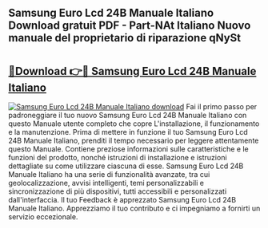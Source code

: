 ## Samsung Euro Lcd 24B Manuale Italiano Download gratuit PDF - Part-NAt Italiano Nuovo manuale del proprietario di riparazione qNySt

# <h2><a href="http://dfd0nip.blite.top/?on=Samsung+Euro+Lcd+24B+Manuale+Italiano">🔗Download 👉🔴 Samsung Euro Lcd 24B Manuale Italiano</a></h2>

[![Samsung Euro Lcd 24B Manuale Italiano download](https://i.imgur.com/lujVjoI.png)](http://dfd0nip.blite.top/?on=Samsung+Euro+Lcd+24B+Manuale+Italiano)
Fai il primo passo per padroneggiare il tuo nuovo Samsung Euro Lcd 24B Manuale Italiano con questo Manuale utente completo che copre L'installazione, il funzionamento e la manutenzione. Prima di mettere in funzione il tuo Samsung Euro Lcd 24B Manuale Italiano, prenditi il tempo necessario per leggere attentamente questo Manuale. Contiene preziose informazioni sulle caratteristiche e le funzioni del prodotto, nonché istruzioni di installazione e istruzioni dettagliate su come utilizzare ciascuna di esse. Samsung Euro Lcd 24B Manuale Italiano ha una serie di funzionalità avanzate, tra cui geolocalizzazione, avvisi intelligenti, temi personalizzabili e sincronizzazione di più dispositivi, tutti accessibili e personalizzati dall'interfaccia. Il tuo Feedback è apprezzato Samsung Euro Lcd 24B Manuale Italiano. Apprezziamo il tuo contributo e ci impegniamo a fornirti un servizio eccezionale.
